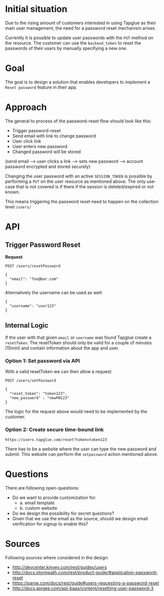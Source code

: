 # Initial situation

Due to the rising amount of customers interested in using Tapglue as their main user management, the need for a password reset mechanism arises.

Currently it is possible to update user passwords with the `PUT` method on the resource. The customer can use the `backend_token` to reset the passwords of their users by manually specifying a new one.

# Goal

The goal is to design a solution that enables developers to implement a `Reset password` feature in their app.

# Approach

The general to process of the password-reset flow should look like this:

- Trigger password-reset
- Send email with link to change password
- User click link
- User enters new password
- Changed password will be stored

(send email –> user clicks a link –> sets new password –> account password encrypted and stored securely)

Changing the user password with an active `SESSION_TOKEN` is possible by performing a `PUT` on the user resource as mentioned above. The only use-case that is not covered is if there if the session is deleted/expired or not known.

This means triggering the password reset need to happen on the collection level `/users/`

# API

## Trigger Password Reset

**Request**

`POST /users/resetPassword`


```
{
  "email": "foo@bar.com"
}
```

Alternatively the username can be used as well:

```
{
  "username": "user123"
}
```

## Internal Logic

If the user with that given `email` or `username` was found Tapglue create a `resetToken`. The resetToken should only be valid for a couple of minutes (15min) and contain information about the app and user.

### Option 1: Set password via API

With a valid resetToken we can then allow a request:

`POST /users/setPassword`


```
{
  "reset_token": "token123",
  "new_password" : "newPW123"
}
```

The logic for the request above would need to be implemented by the customer.

### Option 2: Create secure time-bound link

`https://users.tapglue.com/reset?token=token123`

There has to be a website where the user can type the new password and submit. This website can perform the `setpassword` action mentioned above.

# Questions

There are following open-questions:

- Do we want to provide customization for:
  - a. email template
  - b. custom website
- Do we design the possibility for secret questions?
- Given that we use the email as the source, should we design email verification for signup to enable this?

# Sources

Following sources where considered in the design:

- http://devcenter.kinvey.com/rest/guides/users
- http://docs.stormpath.com/rest/product-guide/#application-password-reset
- https://parse.com/docs/rest/guide#users-requesting-a-password-reset
- http://docs.apigee.com/api-baas/content/resetting-user-password-3
